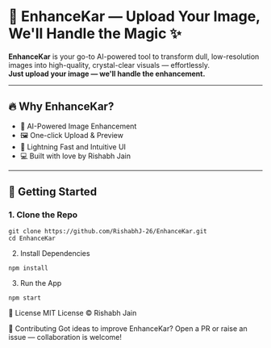 # 🧠 EnhanceKar — Upload Your Image, We'll Handle the Magic ✨

**EnhanceKar** is your go-to AI-powered tool to transform dull, low-resolution images into high-quality, crystal-clear visuals — effortlessly.  
**Just upload your image — we'll handle the enhancement.**

---

## 🔥 Why EnhanceKar?

- 🤖 AI-Powered Image Enhancement
- 🖼️ One-click Upload & Preview
- 🚀 Lightning Fast and Intuitive UI
- 💻 Built with love by Rishabh Jain

---

## 🚀 Getting Started

### 1. Clone the Repo
```
git clone https://github.com/RishabhJ-26/EnhanceKar.git
cd EnhanceKar
```

2. Install Dependencies
```
npm install
```

3. Run the App
```
npm start
```

📃 License
MIT License © Rishabh Jain

🤝 Contributing
Got ideas to improve EnhanceKar?
Open a PR or raise an issue — collaboration is welcome!
